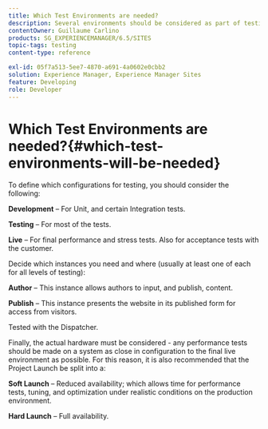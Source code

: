 ```yaml
---
title: Which Test Environments are needed?
description: Several environments should be considered as part of testing
contentOwner: Guillaume Carlino
products: SG_EXPERIENCEMANAGER/6.5/SITES
topic-tags: testing
content-type: reference

exl-id: 05f7a513-5ee7-4870-a691-4a0602e0cbb2
solution: Experience Manager, Experience Manager Sites
feature: Developing
role: Developer
---
```

# Which Test Environments are needed?{#which-test-environments-will-be-needed}

To define which configurations for testing, you should consider the following:

**Development** &ndash; For Unit, and certain Integration tests.

**Testing** &ndash; For most of the tests.

**Live** &ndash; For final performance and stress tests. Also for acceptance tests with the customer.

Decide which instances you need and where (usually at least one of each for all levels of testing):

**Author** &ndash; This instance allows authors to input, and publish, content.

**Publish** &ndash; This instance presents the website in its published form for access from visitors.

Tested with the Dispatcher.

Finally, the actual hardware must be considered - any performance tests should be made on a system as close in configuration to the final live environment as possible. For this reason, it is also recommended that the Project Launch be split into a:

**Soft Launch** &ndash; Reduced availability; which allows time for performance tests, tuning, and optimization under realistic conditions on the production environment.

**Hard Launch** &ndash; Full availability.
